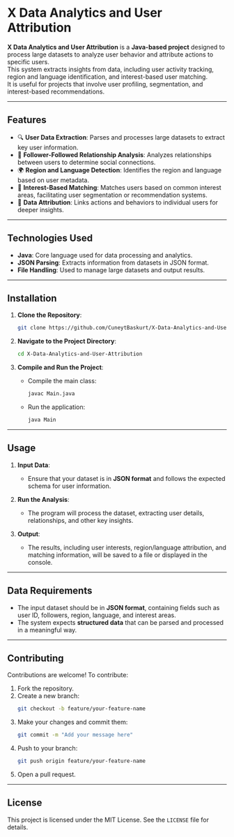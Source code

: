 # X Data Analytics and User Attribution

**X Data Analytics and User Attribution** is a **Java-based project** designed to process large datasets to analyze user behavior and attribute actions to specific users.  
This system extracts insights from data, including user activity tracking, region and language identification, and interest-based user matching.  
It is useful for projects that involve user profiling, segmentation, and interest-based recommendations.

---

## Features
- 🔍 **User Data Extraction**: Parses and processes large datasets to extract key user information.
- 📱 **Follower-Followed Relationship Analysis**: Analyzes relationships between users to determine social connections.
- 🌍 **Region and Language Detection**: Identifies the region and language based on user metadata.
- 🎯 **Interest-Based Matching**: Matches users based on common interest areas, facilitating user segmentation or recommendation systems.
- 🧩 **Data Attribution**: Links actions and behaviors to individual users for deeper insights.

---

## Technologies Used
- **Java**: Core language used for data processing and analytics.
- **JSON Parsing**: Extracts information from datasets in JSON format.
- **File Handling**: Used to manage large datasets and output results.

---

## Installation

1. **Clone the Repository**:
   ```bash
   git clone https://github.com/CuneytBaskurt/X-Data-Analytics-and-User-Attribution.git
   ```

2. **Navigate to the Project Directory**:
   ```bash
   cd X-Data-Analytics-and-User-Attribution
   ```

3. **Compile and Run the Project**:
   - Compile the main class:
     ```bash
     javac Main.java
     ```
   - Run the application:
     ```bash
     java Main
     ```

---

## Usage

1. **Input Data**:
   - Ensure that your dataset is in **JSON format** and follows the expected schema for user information.

2. **Run the Analysis**:
   - The program will process the dataset, extracting user details, relationships, and other key insights.

3. **Output**:
   - The results, including user interests, region/language attribution, and matching information, will be saved to a file or displayed in the console.

---

## Data Requirements

- The input dataset should be in **JSON format**, containing fields such as user ID, followers, region, language, and interest areas.
- The system expects **structured data** that can be parsed and processed in a meaningful way.

---

## Contributing
Contributions are welcome! To contribute:
1. Fork the repository.
2. Create a new branch:
   ```bash
   git checkout -b feature/your-feature-name
   ```
3. Make your changes and commit them:
   ```bash
   git commit -m "Add your message here"
   ```
4. Push to your branch:
   ```bash
   git push origin feature/your-feature-name
   ```
5. Open a pull request.

---

## License
This project is licensed under the MIT License. See the `LICENSE` file for details.
